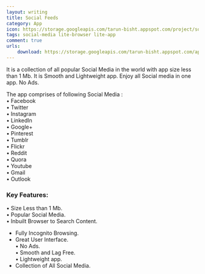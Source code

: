 ```yaml
---
layout: writing
title: Social Feeds
category: App
icon: https://storage.googleapis.com/tarun-bisht.appspot.com/project/social-feeds70129eda5333a570
tags: social-media lite-browser lite-app
comment: true
urls:
    download: https://storage.googleapis.com/tarun-bisht.appspot.com/apps/SocialFeedsUpdate-signed08ed3f326704beb8.apk
---
```


It is a collection of all popular Social Media in the world with app size less than 1 Mb. It is Smooth and Lightweight app. Enjoy all Social media in one app. No Ads.

The app comprises of following Social Media :  
• Facebook  
• Twitter  
• Instagram  
• LinkedIn  
• Google+  
• Pinterest  
• Tumblr  
• Flickr  
• Reddit  
• Quora  
• Youtube  
• Gmail  
• Outlook  

### Key Features:

• Size Less than 1 Mb.  
• Popular Social Media.  
• Inbuilt Browser to Search Content.  
* Fully Incognito Browsing.  
* Great User Interface.  
• No Ads.  
• Smooth and Lag Free.  
• Lightweight app.  
* Collection of All Social Media.